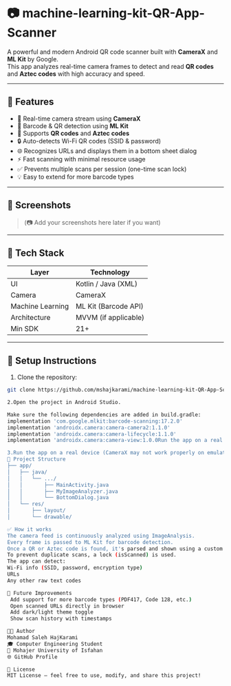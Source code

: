 # 📷 machine-learning-kit-QR-App-Scanner

A powerful and modern Android QR code scanner built with **CameraX** and **ML Kit** by Google.  
This app analyzes real-time camera frames to detect and read **QR codes** and **Aztec codes** with high accuracy and speed.

---

## 🚀 Features

- 📸 Real-time camera stream using **CameraX**
- 🤖 Barcode & QR detection using **ML Kit**
- 🧠 Supports **QR codes** and **Aztec codes**
- 🔒 Auto-detects Wi-Fi QR codes (SSID & password)
- 🌐 Recognizes URLs and displays them in a bottom sheet dialog
- ⚡ Fast scanning with minimal resource usage
- ✅ Prevents multiple scans per session (one-time scan lock)
- 💡 Easy to extend for more barcode types

---

## 📱 Screenshots

> (📷 Add your screenshots here later if you want)

---

## 🧠 Tech Stack

| Layer            | Technology             |
|------------------|------------------------|
| UI               | Kotlin / Java (XML)    |
| Camera           | CameraX                |
| Machine Learning | ML Kit (Barcode API)   |
| Architecture     | MVVM (if applicable)   |
| Min SDK          | 21+                    |

---

## 🔧 Setup Instructions

1. Clone the repository:

```bash
git clone https://github.com/mshajkarami/machine-learning-kit-QR-App-Scanner.git

2.Open the project in Android Studio.

Make sure the following dependencies are added in build.gradle:
implementation 'com.google.mlkit:barcode-scanning:17.2.0'
implementation 'androidx.camera:camera-camera2:1.1.0'
implementation 'androidx.camera:camera-lifecycle:1.1.0'
implementation 'androidx.camera:camera-view:1.0.0Run the app on a real device (CameraX may not work properly on emulator).

3.Run the app on a real device (CameraX may not work properly on emulator).
📂 Project Structure
├── app/
│   ├── java/
│   │   └── .../
│   │       ├── MainActivity.java
│   │       ├── MyImageAnalyzer.java
│   │       └── BottomDialog.java
│   └── res/
│       ├── layout/
│       └── drawable/

✅ How it works
The camera feed is continuously analyzed using ImageAnalysis.
Every frame is passed to ML Kit for barcode detection.
Once a QR or Aztec code is found, it's parsed and shown using a custom BottomDialog.
To prevent duplicate scans, a lock (isScanned) is used.
The app can detect:
Wi-Fi info (SSID, password, encryption type)
URLs
Any other raw text codes

🎯 Future Improvements
 Add support for more barcode types (PDF417, Code 128, etc.)
 Open scanned URLs directly in browser
 Add dark/light theme toggle
 Show scan history with timestamps

🧑‍💻 Author
Mohamad Saleh HajKarami
🎓 Computer Engineering Student
📍 Mohajer University of Isfahan
🌐 GitHub Profile

📄 License
MIT License — feel free to use, modify, and share this project!
